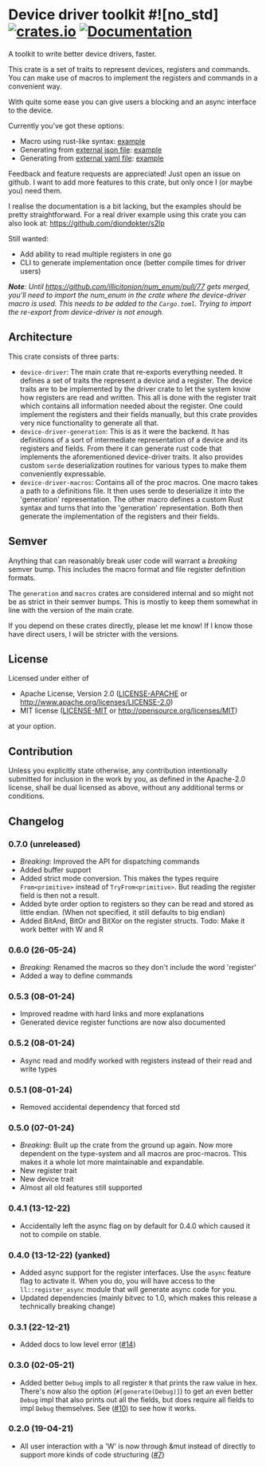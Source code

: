 # Device driver toolkit #![no_std] [![crates.io](https://img.shields.io/crates/v/device-driver.svg)](https://crates.io/crates/device-driver) [![Documentation](https://docs.rs/device-driver/badge.svg)](https://docs.rs/device-driver)

A toolkit to write better device drivers, faster.

This crate is a set of traits to represent devices, registers and commands.
You can make use of macros to implement the registers and commands in a convenient way.

With quite some ease you can give users a blocking and an async interface to the device.

Currently you've got these options:

- Macro using rust-like syntax: [example][macro_example]
- Generating from [external json file][json_file]: [example][json_example]
- Generating from [external yaml file][yaml_file]: [example][yaml_example]

Feedback and feature requests are appreciated! Just open an issue on github.
I want to add more features to this crate, but only once I (or maybe you) need them.

I realise the documentation is a bit lacking, but the examples should be pretty straightforward.
For a real driver example using this crate you can also look at: https://github.com/diondokter/s2lp

Still wanted:

- Add ability to read multiple registers in one go
- CLI to generate implementation once (better compile times for driver users)

***Note**: Until https://github.com/illicitonion/num_enum/pull/77 gets merged, you'll need to import the num_enum in the crate where the device-driver macro is used. This needs to be added to the `Cargo.toml`. Trying to import the re-export from device-driver is not enough.* 

## Architecture

This crate consists of three parts:

- `device-driver`: The main crate that re-exports everything needed. It defines a set of traits
  the represent a device and a register. The device traits are to be implemented by the
  driver crate to let the system know how registers are read and written.
  This all is done with the register trait which contains all information needed about the register.
  One could implement the registers and their fields manually, but this crate provides very nice
  functionality to generate all that.
- `device-driver-generation`: This is as it were the backend. It has definitions of a sort of intermediate
  representation of a device and its registers and fields. From there it can generate rust
  code that implements the aforementioned device-driver traits.
  It also provides custom `serde` deserialization routines for various types to make them
  conveniently expressable.
- `device-driver-macros`: Contains all of the proc macros. One macro takes a path to a definitions file.
  It then uses serde to deserialize it into the 'generation' representation. The other macro defines a
  custom Rust syntax and turns that into the 'generation' representation. Both then generate the
  implementation of the registers and their fields.

## Semver

Anything that can reasonably break user code will warrant a *breaking* semver bump.
This includes the macro format and file register definition formats.

The `generation` and `macros` crates are considered internal and so might not be as strict in their semver bumps. This is mostly to keep them somewhat in line with the version of the main crate.

If you depend on these crates directly, please let me know! If I know those have direct users, I will be stricter with the versions.

## License

Licensed under either of

 * Apache License, Version 2.0
   ([LICENSE-APACHE](LICENSE-APACHE) or http://www.apache.org/licenses/LICENSE-2.0)
 * MIT license
   ([LICENSE-MIT](LICENSE-MIT) or http://opensource.org/licenses/MIT)

at your option.

## Contribution

Unless you explicitly state otherwise, any contribution intentionally submitted
for inclusion in the work by you, as defined in the Apache-2.0 license, shall be
dual licensed as above, without any additional terms or conditions.

## Changelog

### 0.7.0 (unreleased)

- *Breaking*: Improved the API for dispatching commands
- Added buffer support
- Added strict mode conversion. This makes the types require `From<primitive>` instead of `TryFrom<primitive>`.
  But reading the register field is then not a result.
- Added byte order option to registers so they can be read and stored as little endian. (When not specified, it still defaults to big endian)
- Added BitAnd, BitOr and BitXor on the register structs. Todo: Make it work better with W and R

### 0.6.0 (26-05-24)

- *Breaking*: Renamed the macros so they don't include the word 'register'
- Added a way to define commands

### 0.5.3 (08-01-24)

- Improved readme with hard links and more explanations
- Generated device register functions are now also documented

### 0.5.2 (08-01-24)

- Async read and modify worked with registers instead of their read and write types

### 0.5.1 (08-01-24)

- Removed accidental dependency that forced std

### 0.5.0 (07-01-24)

- *Breaking*: Built up the crate from the ground up again.
  Now more dependent on the type-system and all macros are proc-macros.
  This makes it a whole lot more maintainable and expandable.
- New register trait
- New device trait
- Almost all old features still supported

### 0.4.1 (13-12-22)
- Accidentally left the async flag on by default for 0.4.0 which caused it not to compile on stable.
### 0.4.0 (13-12-22) (yanked)
- Added async support for the register interfaces. Use the `async` feature flag to activate it.
  When you do, you will have access to the `ll::register_async` module that will generate async code for you.
- Updated dependencies (mainly bitvec to 1.0, which makes this release a technically breaking change)

### 0.3.1 (22-12-21)
- Added docs to low level error ([#14](https://github.com/diondokter/device-driver/pull/10))
### 0.3.0 (02-05-21)
- Added better `Debug` impls to all register `R` that prints the raw value in hex.
  There's now also the option (`#[generate(Debug)]`) to get an even better `Debug` impl that also prints out all the fields,
  but does require all fields to impl `Debug` themselves.
  See ([#10](https://github.com/diondokter/device-driver/pull/10)) to see how it works.
### 0.2.0 (19-04-21)
- All user interaction with a 'W' is now through &mut instead of directly to support more kinds of code structuring ([#7](https://github.com/diondokter/device-driver/pull/7))


[yaml_file]: https://github.com/diondokter/device-driver/blob/master/test-files/yaml_syntax.yaml
[json_file]: https://github.com/diondokter/device-driver/blob/master/test-files/json_syntax.json
[macro_example]: https://github.com/diondokter/device-driver/blob/master/device-driver/examples/test-macro-driver.rs
[json_example]: https://github.com/diondokter/device-driver/blob/master/device-driver/examples/test-json-driver.rs
[yaml_example]: https://github.com/diondokter/device-driver/blob/master/device-driver/examples/test-yaml-driver.rs
